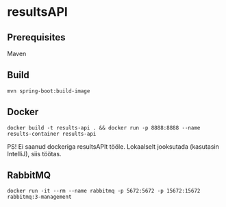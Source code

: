 # resultsAPI

## Prerequisites
Maven

## Build
```mvn spring-boot:build-image```

## Docker
```docker build -t results-api . && docker run -p 8888:8888 --name results-container results-api ```

PS! Ei saanud dockeriga resultsAPIt tööle. Lokaalselt jooksutada (kasutasin IntelliJ), siis töötas.

## RabbitMQ
```docker run -it --rm --name rabbitmq -p 5672:5672 -p 15672:15672 rabbitmq:3-management```
